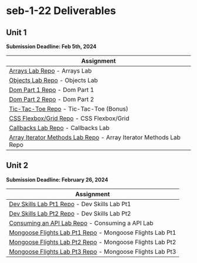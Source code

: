 # seb-1-22 Deliverables

## Unit 1

**Submission Deadline: Feb 5th, 2024**

| Assignment                                                                                                                                                                                 |
| ------------------------------------------------------------------------------------------------------------------------------------------------------------------------------------------ |
| [Arrays Lab Repo](https://github.com/general-assembly-sei/seb-1-22/blob/main/Unit_1/02-js-fundamentals/2.3.1-js-arrays-lab.md) - Arrays Lab                                                |
| [Objects Lab Repo](https://github.com/general-assembly-sei/seb-1-22/blob/main/Unit_1/02-js-fundamentals/2.7.1-js-objects-lab.md) - Objects Lab                                             |
| [Dom Part 1 Repo](https://github.com/general-assembly-sei/seb-1-22/blob/main/Unit_1/04-dom/4.1.1-dom-menu-lab-part-1.md) - Dom Part 1                                                      |
| [Dom Part 2 Repo](https://github.com/general-assembly-sei/seb-1-22/blob/main/Unit_1/04-dom/4.2.1-dom-menu-lab-part-2.md) - Dom Part 2                                                      |
| [Tic-Tac-Toe Repo](https://github.com/general-assembly-sei/seb-1-22/blob/main/Unit_1/05-programming/5.3-tic-tac-toe-weekend.md) - Tic-Tac-Toe (Bonus)                                      |
| [CSS Flexbox/Grid Repo](https://github.com/general-assembly-sei/seb-1-22/blob/main/Unit_1/06-css-layout/6.1.1-flexbox-grid-lab.md) - CSS Flexbox/Grid                                      |
| [Callbacks Lab Repo](https://github.com/general-assembly-sei/seb-1-22/blob/main/Unit_1/07-js-continued/7.2.1-js-callbacks-lab.md) - Callbacks Lab                                          |
| [Array Iterator Methods Lab Repo](https://github.com/general-assembly-sei/seb-1-22/blob/main/Unit_1/07-js-continued/7.4.1-array-iterator-methods-lab.md) - Array Iterator Methods Lab Repo |

## Unit 2

**Submission Deadline: February 26, 2024**

| Assignment                                                                                                                                                                    |
| ----------------------------------------------------------------------------------------------------------------------------------------------------------------------------- |
| [Dev Skills Lab Pt1 Repo](https://github.com/general-assembly-sei/seb-1-22/blob/main/Unit_2/3-express-framework/3.3.1-dev-skills-lab-part-1.md) - Dev Skills Lab Pt1          |
| [Dev Skills Lab Pt2 Repo](https://github.com/general-assembly-sei/seb-1-22/blob/main/Unit_2/3-express-framework/3.5.1-dev-skills-lab-part-2.md) - Dev Skills Lab Pt2          |
| [Consuming an API Lab Repo](https://github.com/general-assembly-sei/seb-1-22/blob/main/Unit_2/5-apis/5.2-consuming-apis-lab.md) - Consuming a API Lab                         |
| [Mongoose Flights Lab Pt1 Repo](https://github.com/general-assembly-sei/seb-1-22/blob/main/Unit_2/8-mongoose/8.1.2-mongoose-flights-lab-part-1.md) - Mongoose Flights Lab Pt1 |
| [Mongoose Flights Lab Pt2 Repo](https://github.com/general-assembly-sei/seb-1-22/blob/main/Unit_2/8-mongoose/8.2.1-mongoose-flights-lab-part-2.md) - Mongoose Flights Lab Pt2 |
| [Mongoose Flights Lab Pt3 Repo](https://github.com/general-assembly-sei/seb-1-22/blob/main/Unit_2/8-mongoose/8.4.1-mongoose-flights-lab-part-3.md) - Mongoose Flights Lab Pt3 |
